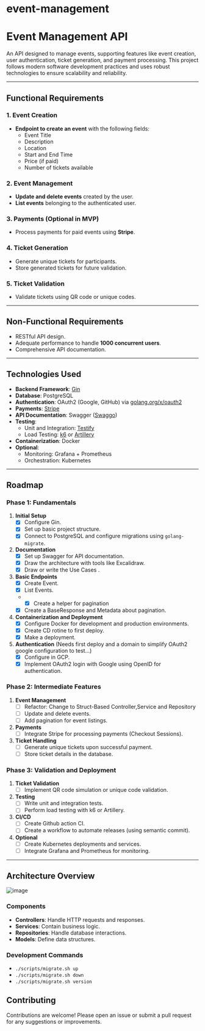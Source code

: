 # event-management

# Event Management API

An API designed to manage events, supporting features like event creation, user authentication, ticket generation, and payment processing. This project follows modern software development practices and uses robust technologies to ensure scalability and reliability.

---

## Functional Requirements

### 1. Event Creation
- **Endpoint to create an event** with the following fields:
  - Event Title
  - Description
  - Location
  - Start and End Time
  - Price (if paid)
  - Number of tickets available

### 2. Event Management
- **Update and delete events** created by the user.
- **List events** belonging to the authenticated user.

### 3. Payments (Optional in MVP)
- Process payments for paid events using **Stripe**.

### 4. Ticket Generation
- Generate unique tickets for participants.
- Store generated tickets for future validation.

### 5. Ticket Validation
- Validate tickets using QR code or unique codes.

---

## Non-Functional Requirements

- RESTful API design.
- Adequate performance to handle **1000 concurrent users**.
- Comprehensive API documentation.

---

## Technologies Used

- **Backend Framework**: [Gin](https://gin-gonic.com/)
- **Database**: PostgreSQL
- **Authentication**: OAuth2 (Google, GitHub) via [golang.org/x/oauth2](https://pkg.go.dev/golang.org/x/oauth2)
- **Payments**: [Stripe](https://stripe.com/)
- **API Documentation**: Swagger ([Swaggo](https://github.com/swaggo/swag))
- **Testing**:
  - Unit and Integration: [Testify](https://github.com/stretchr/testify)
  - Load Testing: [k6](https://k6.io/) or [Artillery](https://www.artillery.io/)
- **Containerization**: Docker
- **Optional**:
  - Monitoring: Grafana + Prometheus
  - Orchestration: Kubernetes

---

## Roadmap

### **Phase 1: Fundamentals**
1. **Initial Setup**
   - [x] Configure Gin.
   - [x] Set up basic project structure.
   - [x] Connect to PostgreSQL and configure migrations using `golang-migrate`.
2. **Documentation**
   - [x] Set up Swagger for API documentation.
   - [x] Draw the architecture with tools like Excalidraw.
   - [x] Draw or write the Use Cases .
3. **Basic Endpoints**
   - [x] Create Event.
   - [x] List Events.
   - - [x] Create a helper for pagination
   - [x] Create a BaseResponse and Metadata about pagination.
4. **Containerization and Deployment**
   - [x] Configure Docker for development and production environments.
   - [x] Create CD rotine to first deploy.
   - [x] Make a deployment.
5. **Authentication** (Needs first deploy and a domain to simplify OAuth2 google configuration to test...)
   - [x] Configure in GCP.
   - [x] Implement OAuth2 login with Google using OpenID for authentication.

### **Phase 2: Intermediate Features**
1. **Event Management**
   - [ ] Refactor: Change to Struct-Based Controller,Service and Repository
   - [ ] Update and delete events.
   - [ ] Add pagination for event listings.
2. **Payments**
   - [ ] Integrate Stripe for processing payments (Checkout Sessions).
3. **Ticket Handling**
   - [ ] Generate unique tickets upon successful payment.
   - [ ] Store ticket details in the database.

### **Phase 3: Validation and Deployment**
1. **Ticket Validation**
   - [ ] Implement QR code simulation or unique code validation.
2. **Testing**
   - [ ] Write unit and integration tests.
   - [ ] Perform load testing with k6 or Artillery.
3. **CI/CD**
   - [ ] Create Github action CI.
   - [ ] Create a workflow to automate releases (using semantic commit).
4. **Optional**
   - [ ] Create Kubernetes deployments and services.
   - [ ] Integrate Grafana and Prometheus for monitoring.

---

## Architecture Overview

![image](https://github.com/user-attachments/assets/0d139d49-88d8-4d7d-bff6-6ffb6dac0aa7)


### Components
- **Controllers**: Handle HTTP requests and responses.
- **Services**: Contain business logic.
- **Repositories**: Handle database interactions.
- **Models**: Define data structures.


### Development Commands

- `./scripts/migrate.sh up`
- `./scripts/migrate.sh down`
- `./scripts/migrate.sh version`

## Contributing

Contributions are welcome! Please open an issue or submit a pull request for any suggestions or improvements.

